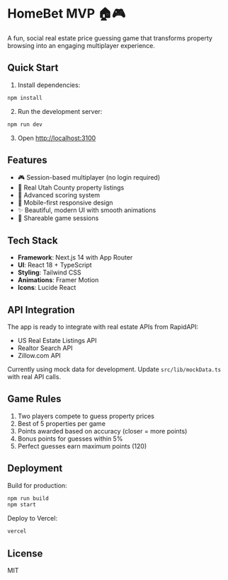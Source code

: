 # HomeBet MVP 🏠🎮

A fun, social real estate price guessing game that transforms property browsing into an engaging multiplayer experience.

## Quick Start

1. Install dependencies:
```bash
npm install
```

2. Run the development server:
```bash
npm run dev
```

3. Open [http://localhost:3100](http://localhost:3100)

## Features

- 🎮 Session-based multiplayer (no login required)
- 🏡 Real Utah County property listings
- 💯 Advanced scoring system
- 📱 Mobile-first responsive design
- ✨ Beautiful, modern UI with smooth animations
- 🔗 Shareable game sessions

## Tech Stack

- **Framework**: Next.js 14 with App Router
- **UI**: React 18 + TypeScript
- **Styling**: Tailwind CSS
- **Animations**: Framer Motion
- **Icons**: Lucide React

## API Integration

The app is ready to integrate with real estate APIs from RapidAPI:
- US Real Estate Listings API
- Realtor Search API
- Zillow.com API

Currently using mock data for development. Update `src/lib/mockData.ts` with real API calls.

## Game Rules

1. Two players compete to guess property prices
2. Best of 5 properties per game
3. Points awarded based on accuracy (closer = more points)
4. Bonus points for guesses within 5%
5. Perfect guesses earn maximum points (120)

## Deployment

Build for production:
```bash
npm run build
npm start
```

Deploy to Vercel:
```bash
vercel
```

## License

MIT
